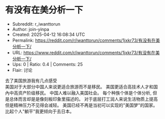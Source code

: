 # 有没有在美分析一下

- Subreddit: r_iwanttorun
- Author: join-yinpa
- Created: 2025-04-12 16:08:34 UTC
- Permalink: https://reddit.com/r/iwanttorun/comments/1jxkr73/有没有在美分析一下/
- URL: https://www.reddit.com/r/iwanttorun/comments/1jxkr73/有没有在美分析一下/
- Ups: 0 | Ratio: 0.4 | Comments: 25
- Flair: 讨论


去了美国旅游我有几点感受  
美国对于大部分中国人来说更适合旅游而不是移民。
美国更适合高技术人才和国內中高资产阶级移民。 中国人难以融入美国社会。
每个种族个体是个体分析, 但是总体而言却是是像刻板印象里描述的。
对于底层打工润人来说生活物质上提高但是精神压力不见得会减轻。
美国已经不再是当初可以实现的"美国梦"的国家。
比起个人"躺平"我更倾向于去日本。

